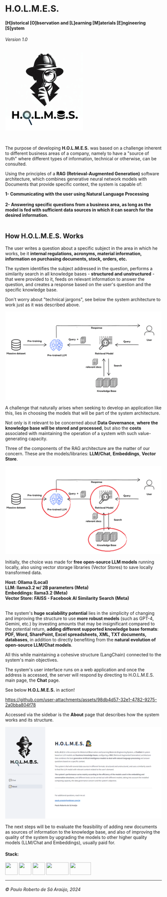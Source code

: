 

# H.O.L.M.E.S.
#### [**H**]istorical [**O**]bservation and [**L**]earning [**M**]aterials [**E**]ngineering [**S**]ystem
###### Version 1.0

![holmes logo](docs/logo%20holmes%20250x250.png)


<br>

The purpose of developing **H.O.L.M.E.S.** was based on a challenge inherent to  different business areas of a company, namely to have a "source of truth" where different types of information, technical or otherwise, can be consulted.

Using the principles of a **RAG (Retrieval-Augmented Generation)** software architecture, which combines generative neural network models with Documents that provide specific context, the system is capable of:
<br>

**1- Communicating with the user using Natural Language Processing<br><br>**
**2- Answering specific questions from a business area, as long as the model is fed with sufficient data sources in which it can search for the desired information.**
<br><br>

## How H.O.L.M.E.S. Works

The user writes a question about a specific subject in the area in which he works, be it **internal regulations, acronyms, material information, information on purchasing documents, stock, orders, etc.**

The system identifies the subject addressed in the question, performs a similarity search in all knowledge bases - **structured and unstructured** - that were provided to it, feeds on relevant information to answer the question, and creates a response based on the user's question and the specific knowledge base.

Don't worry about "technical jargons", see below the system architecture to work just as it was described above.

![rag arch](docs/rag_architecture.png)

A challenge that naturally arises when seeking to develop an application like this, lies in choosing the models that will be part of the system architecture.

Not only is it relevant to be concerned about **Data Governance**, **where the knowledge base will be stored and processed**, but also the **costs** associated with maintaining the operation of a system with such value-generating capacity.

Three of the components of the RAG architecture are the matter of our concern. These are the models/libraries: **LLM/Chat**, **Embeddings**, **Vector Store**.

![rag arch challenges](docs/rag_architecture_marked.png)

Initially, the choice was made for **free open-source LLM models** running locally, also using vector storage libraries (Vector Stores) to save locally transformed data.

**Host: Ollama (Local)**<br>
**LLM: llama3.2 w/ 2B parameters (Meta)**<br>
**Embeddings: llama3.2 (Meta)**<br>
**Vector Store: FAISS - Facebook AI Similarity Search (Meta)**<br><br>

The system's **huge scalability potential** lies in the simplicity of changing and improving the structure to use **more robust models** (such as GPT-4, Gemini, etc.) by investing amounts that may be insignificant compared to the potential return, **adding different supported knowledge base formats**: **PDF, Word, SharePoint, Excel spreadsheets, XML, TXT documents, databases**, in addition to directly benefiting from the **natural evolution of open-source LLM/Chat models**.

All this while maintaining a cohesive structure (LangChain) connected to the system's main objectives.

The system's user interface runs on a web application and once the address is accessed, the server will respond by directing to H.O.L.M.E.S. main page, the **Chat** page. 

See below **H.O.L.M.E.S.** in action!

https://github.com/user-attachments/assets/98db4d57-32e1-4782-9275-2a0bba804f78

Accessed via the sidebar is the **About** page that describes how the system works and its structure.

![holmes about page](docs/2_holmes_about.png)

The next steps will be to evaluate the feasibility of adding new documents as sources of information to the knowledge base, and also of improving the quality of the system by upgrading the models to other higher quality models (LLM/Chat and Embeddings), usually paid for.

#### **Stack**:

<div display="inline">
  <img width="40" height="40" src="https://cdn.jsdelivr.net/gh/devicons/devicon/icons/python/python-original-wordmark.svg" />
  <img width="40" height="40" src="https://img.utdstc.com/icon/6f9/ee0/6f9ee044146aecfd841c98f2a270d996b3e33440142456b9b4349c8bc681857c:200" />
  <img width="40" height="40" src="https://future-coders.net/wp-content/uploads/2023/11/langchianlogo.png" />
  <img width="72" height="40" src="https://static1.anpoimages.com/wordpress/wp-content/uploads/2024/01/the-meta-logo-appears-on-a-white-background.jpg" />
  <img width="68" height="40" src="https://streamlit.io/images/brand/streamlit-logo-secondary-colormark-darktext.png" />
</div>


---
###### *© Paulo Roberto de Sá Araújo, 2024*

